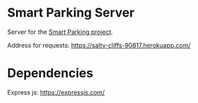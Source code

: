 # Smart Parking Server

Server for the [Smart Parking project](https://github.com/JefersonFG/smartparking).

Address for requests: https://salty-cliffs-90817.herokuapp.com/

# Dependencies

Express js: https://expressjs.com/
